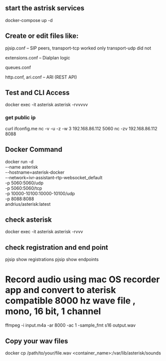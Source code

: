 ## start the astrisk services 
docker-compose up -d

## Create or edit files like:

pjsip.conf – SIP peers, transport-tcp worked only transport-udp did not

extensions.conf – Dialplan logic

queues.conf

http.conf, ari.conf – ARI (REST API)

## Test and CLI Access
docker exec -it asterisk asterisk -rvvvvv

### get public ip
curl ifconfig.me
nc -v -u -z -w 3 192.168.86.112 5060
nc -zv 192.168.86.112 8088

## Docker Command
docker run -d \
  --name asterisk \
  --hostname=asterisk-docker \
  --network=ivr-assistant-rtp-websocket_default \
  -p 5060:5060/udp \
  -p 5060:5060/tcp \
  -p 10000-10100:10000-10100/udp \
  -p 8088:8088 \
  andrius/asterisk:latest
## check asterisk
  docker exec -it asterisk asterisk -rvvv
## check registration and end point
  pjsip show registrations
  pjsip show endpoints
# Record audio using mac OS recorder app and convert to aterisk  compatible 8000 hz wave file , mono, 16 bit, 1 channel
ffmpeg -i input.m4a -ar 8000 -ac 1 -sample_fmt s16 output.wav

## Copy your wav files
docker cp /path/to/your/file.wav <container_name>:/var/lib/asterisk/sounds